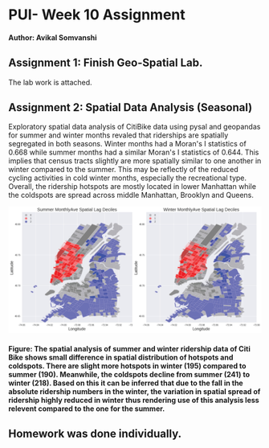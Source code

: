 # PUI- Week 10 Assignment

#### Author: Avikal Somvanshi 


## Assignment 1: Finish Geo-Spatial Lab.

The lab work is attached.

## Assignment 2: Spatial Data Analysis (Seasonal)

Exploratory spatial data analysis of CitiBike data using pysal and geopandas for summer and winter months revaled that riderships are spatially segregated in both seasons. Winter months had a Moran's I statistics of 0.668 while summer months had a similar Moran's I statistics of 0.644. This implies that census tracts slightly are more spatially similar to one another in winter compared to the summer. This may be reflectly of the reduced cycling activities in cold winter months, especially the recreational type. Overall, the ridership hotspots are mostly located in lower Manhattan while the coldspots are spread across middle Manhattan, Brooklyn and Queens.

![Plot 1 Assignment 10:](hw10.jpg)

#### Figure: The spatial analysis of summer and winter ridership data of Citi Bike shows small difference in spatial distribution of hotspots and coldspots. There are slight more hotspots in winter (195) compared to summer (190). Meanwhile, the coldspots decline from summer (241) to winter (218). Based on this it can be inferred that due to the fall in the absolute ridership numbers in the winter, the variation in spatial spread of ridership highly reduced in winter thus rendering use of this analysis less relevent compared to the one for the summer.





## Homework was done individually. 